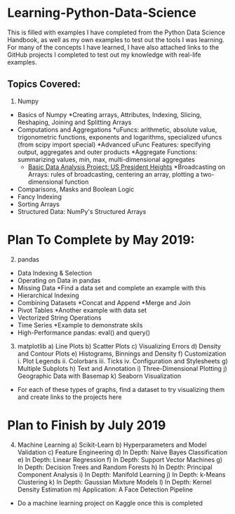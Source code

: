# Learning-Python-Data-Science
This is filled with examples I have completed from the Python Data Science Handbook, as well as my own examples to test out the tools I was learning. For many of the concepts I have learned, I have also attached links to the GitHub projects I completed to test out my knowledge with real-life examples. 

## Topics Covered:
1. Numpy
  * Basics of Numpy
    *Creating arrays, Attributes, Indexing, Slicing, Reshaping, Joining and Splitting Arrays 
  * Computations and Aggregations
    *uFuncs: arithmetic, absolute value, trigonometric functions, exponents and logarithms, specialized ufuncs (from scipy import special)
    *Advanced uFunc Features: specifying output, aggregates and outer products
    *Aggregate Functions: summarizing values, min, max, multi-dimensional aggregates
      * [Basic Data Analysis Project: US President Heights](https://github.com/kanikadchopra/President-Height-Data-Analysis)
    *Broadcasting on Arrays: rules of broadcasting, centering an array, plotting a two-dimensional function
  * Comparisons, Masks and Boolean Logic
  * Fancy Indexing
  * Sorting Arrays 
  * Structured Data: NumPy's Structured Arrays

# Plan To Complete by May 2019:
2. pandas
  * Data Indexing & Selection
  * Operating on Data in pandas
  * Missing Data
    *Find a data set and complete an example with this 
  * Hierarchical Indexing
  * Combining Datasets
    *Concat and Append
    *Merge and Join
  * Pivot Tables
    *Another example with data set
  * Vectorized String Operations
  * Time Series
    *Example to demonstrate skils
  * High-Performance pandas: eval() and query()
    

3. matplotlib
a) Line Plots
b) Scatter Plots
c) Visualizing Errors
d) Density and Contour Plots
e) Histograms, Binnings and Density
f) Customization
i. Plot Legends
ii. Colorbars
iii. Ticks
iv. Configuration and Stylesheets
g) Multiple Subplots
h) Text and Annotation
i) Three-Dimensional Plotting
j) Geographic Data with Basemap
k) Seaborn Visualization

* For each of these types of graphs, find a dataset to try visualizing them and create links to the projects here

# Plan to Finish by July 2019
4. Machine Learning
a) Scikit-Learn
b) Hyperparameters and Model Validation
c) Feature Engineering
d) In Depth: Naive Bayes Classification
e) In Depth: Linear Regression
f) In Depth: Support Vector Machines
g) In Depth: Decision Trees and Random Forests
h) In Depth: Principal Component Analysis
i) In Depth: Manifold Learning
j) In Depth: k-Means Clustering
k) In Depth: Gaussian Mixture Models
l) In Depth: Kernel Density Estimation
m) Application: A Face Detection Pipeline

* Do a machine learning project on Kaggle once this is completed
